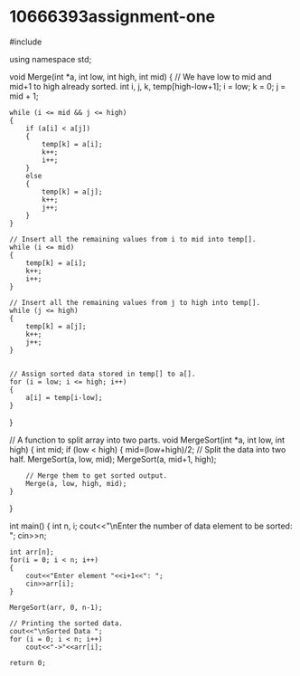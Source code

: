 # 10666393assignment-one
#include <iostream>
 
using namespace std;
 
void Merge(int *a, int low, int high, int mid)
{
	// We have low to mid and mid+1 to high already sorted.
	int i, j, k, temp[high-low+1];
	i = low;
	k = 0;
	j = mid + 1;
 

	while (i <= mid && j <= high)
	{
		if (a[i] < a[j])
		{
			temp[k] = a[i];
			k++;
			i++;
		}
		else
		{
			temp[k] = a[j];
			k++;
			j++;
		}
	}
 
	// Insert all the remaining values from i to mid into temp[].
	while (i <= mid)
	{
		temp[k] = a[i];
		k++;
		i++;
	}
 
	// Insert all the remaining values from j to high into temp[].
	while (j <= high)
	{
		temp[k] = a[j];
		k++;
		j++;
	}
 
 
	// Assign sorted data stored in temp[] to a[].
	for (i = low; i <= high; i++)
	{
		a[i] = temp[i-low];
	}
}
 
// A function to split array into two parts.
void MergeSort(int *a, int low, int high)
{
	int mid;
	if (low < high)
	{
		mid=(low+high)/2;
		// Split the data into two half.
		MergeSort(a, low, mid);
		MergeSort(a, mid+1, high);
 
		// Merge them to get sorted output.
		Merge(a, low, high, mid);
	}
}
 
int main()
{
	int n, i;
	cout<<"\nEnter the number of data element to be sorted: ";
	cin>>n;
 
	int arr[n];
	for(i = 0; i < n; i++)
	{
		cout<<"Enter element "<<i+1<<": ";
		cin>>arr[i];
	}
 
	MergeSort(arr, 0, n-1);
 
	// Printing the sorted data.
	cout<<"\nSorted Data ";
	for (i = 0; i < n; i++)
        cout<<"->"<<arr[i];
 
	return 0;
